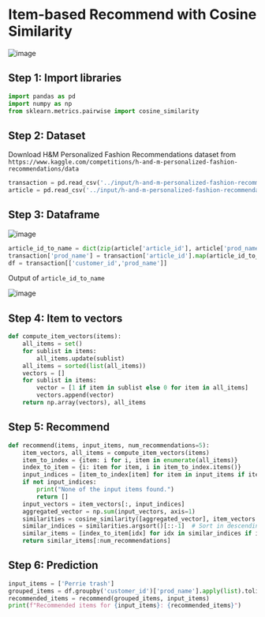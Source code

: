 # Item-based Recommend with Cosine Similarity

![image](https://github.com/hughiephan/DPL/assets/16631121/3766c43c-b075-4514-b540-eae17f087f8f)

## Step 1: Import libraries

```python
import pandas as pd
import numpy as np
from sklearn.metrics.pairwise import cosine_similarity
```

## Step 2: Dataset

Download H&M Personalized Fashion Recommendations dataset from `https://www.kaggle.com/competitions/h-and-m-personalized-fashion-recommendations/data`

```python
transaction = pd.read_csv('../input/h-and-m-personalized-fashion-recommendations/transactions_train.csv', nrows=100)
article = pd.read_csv('../input/h-and-m-personalized-fashion-recommendations/articles.csv')
```

## Step 3: Dataframe
![image](https://github.com/hughiephan/DPL/assets/16631121/91c1a4f0-0810-4225-aab3-51cbb3a860ca)

```python
article_id_to_name = dict(zip(article['article_id'], article['prod_name']))
transaction['prod_name'] = transaction['article_id'].map(article_id_to_name)
df = transaction[['customer_id','prod_name']]
```

Output of `article_id_to_name`

![image](https://github.com/hughiephan/DPL/assets/16631121/424e5115-e3cf-4ebd-a9bf-63b33ef29f6e)


## Step 4: Item to vectors
```python
def compute_item_vectors(items):
    all_items = set()
    for sublist in items:
        all_items.update(sublist)
    all_items = sorted(list(all_items))
    vectors = []
    for sublist in items:
        vector = [1 if item in sublist else 0 for item in all_items]
        vectors.append(vector)
    return np.array(vectors), all_items
```

## Step 5: Recommend
```python
def recommend(items, input_items, num_recommendations=5):
    item_vectors, all_items = compute_item_vectors(items)
    item_to_index = {item: i for i, item in enumerate(all_items)}
    index_to_item = {i: item for item, i in item_to_index.items()}
    input_indices = [item_to_index[item] for item in input_items if item in item_to_index]
    if not input_indices:
        print("None of the input items found.")
        return []
    input_vectors = item_vectors[:, input_indices]
    aggregated_vector = np.sum(input_vectors, axis=1)
    similarities = cosine_similarity([aggregated_vector], item_vectors.T)[0]
    similar_indices = similarities.argsort()[::-1]  # Sort in descending order
    similar_items = [index_to_item[idx] for idx in similar_indices if idx not in input_indices]
    return similar_items[:num_recommendations]
```

## Step 6: Prediction

```python
input_items = ['Perrie trash']
grouped_items = df.groupby('customer_id')['prod_name'].apply(list).tolist()
recommended_items = recommend(grouped_items, input_items)
print(f"Recommended items for {input_items}: {recommended_items}")
```



